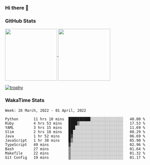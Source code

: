 ### Hi there 👋

### GitHub Stats

<a href="https://github.com/anuraghazra/github-readme-stats">
  <img align="center" height="170px" src="https://github-readme-stats.vercel.app/api/top-langs/?username=tksfjt1024&layout=compact&count_private=true&show_icons=true&show_icons=true&theme=graywhite" />
</a>
<a href="https://github.com/anuraghazra/github-readme-stats">
  <img align="center" height="170px" src="https://github-readme-stats.vercel.app/api?username=tksfjt1024&count_private=true&show_icons=true&show_icons=true&theme=graywhite" />
</a>

[![trophy](https://github-profile-trophy.vercel.app/?username=tksfjt1024)](https://github.com/ryo-ma/github-profile-trophy)

### WakaTime Stats

<!--START_SECTION:waka-->
```text
Week: 26 March, 2022 - 01 April, 2022

Python       11 hrs 10 mins  ██████████░░░░░░░░░░░░░░░   40.00 % 
Ruby         4 hrs 53 mins   ████▒░░░░░░░░░░░░░░░░░░░░   17.53 % 
YAML         3 hrs 15 mins   ███░░░░░░░░░░░░░░░░░░░░░░   11.69 % 
Slim         2 hrs 18 mins   ██░░░░░░░░░░░░░░░░░░░░░░░   08.29 % 
Java         1 hr 52 mins    █▓░░░░░░░░░░░░░░░░░░░░░░░   06.69 % 
JavaScript   1 hr 38 mins    █▒░░░░░░░░░░░░░░░░░░░░░░░   05.90 % 
TypeScript   49 mins         ▓░░░░░░░░░░░░░░░░░░░░░░░░   02.96 % 
Bash         27 mins         ▒░░░░░░░░░░░░░░░░░░░░░░░░   01.64 % 
Makefile     22 mins         ▒░░░░░░░░░░░░░░░░░░░░░░░░   01.32 % 
Git Config   19 mins         ▒░░░░░░░░░░░░░░░░░░░░░░░░   01.17 % 
```
<!--END_SECTION:waka-->
